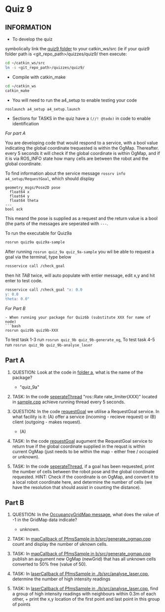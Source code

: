 Quiz 9
======

INFORMATION
------
- To develop the quiz 

symbolically link the [quiz9 folder](.) to your catkin_ws/src (ie if your quiz9 folder path is <git_repo_path>/quizzes/quiz9/ then execute:
```bash
cd ~/catkin_ws/src
ln -s <git_repo_path>/quizzes/quiz9/
```
- Compile with catkin_make
```bash
cd ~/catkin_ws
catkin_make
```

- You will need to run the a4_setup to enable testing your code
```bash
roslaunch a4_setup a4_setup.launch
```

- Sections for TASKS in the quiz have a `(//! @todo)` in code to enable identification

*For part A*

You are developing code that would respond to a service, with a bool value indicating the global coordinate trequested is within the OgMap.
Thereafter. every 5 seconds it will check if the global coordinate is within OgMap, and if it is via ROS_INFO state how many cells are between the robot and the global coordinate.


To find information about the service message `rossrv info a4_setup/RequestGoal`, which should display
```
geometry_msgs/Pose2D pose
  float64 x
  float64 y
  float64 theta
---
bool ack
```
This meand the pose is supplied as a request and the return value is a bool (the parts of the messages are seperated with `---`.

To run the executable for Quiz9a
```bash
rosrun quiz9a quiz9a-sample
```

After running `rosrun quiz_9a quiz_9a-sample` you wil be able to request a goal via the terminal, type below
```bash
rosservice call /check_goal
```
then hit *TAB* twice, will auto populate with entier message, edit x,y and hit enter to test code.
```bash
rosservice call /check_goal "x: 0.0
y: 0.0
theta: 0.0"
```

*For Part B*

```
- When running your package for Quiz6b (substitute XXX for name of node)
```bash
rosrun quiz9b quiz9b-XXX
```

To test task 1-3 run `rosrun quiz_9b quiz_9b-generate_og`, To test task 4-5 run `rosrun quiz_9b quiz_9b-analyse_laser`

Part A
------
1) QUESTION: Look at the code in [folder a](./a), what is the name of the package?

    - "quiz_9a"

2) TASK: In the code [seperateThread](./a/src/sample.cpp) "ros::Rate rate_limiter(XXX)" located in [sample.cpp](./a/sample.cpp) achieve running thread every 5 seconds.

3) QUESTION: In the code [requestGoal](./a/src/sample.cpp) we utilise a RequestGoal service. In what facility is it: (A) offer a service (incoming - recieve request) or (B) client (outgoing - makes request).  

    - (A)

4) TASK: In the code [requestGoal](./a/src/sample.cpp) augument the RequestGoal service to return true if the global coordinate supplied in the requst is within current OgMap (just needs to be within the map - either free / occupied or unknown).

5) TASK: In the code [seperateThread](./a/src/sample.cpp), if a goal has been requested, print the number of cells between the robot pose and the global coordinate requested. HINT: Check if the coordinate is on OgMap, and convert it to a local robot coordinate here, and determine the number of cells (we have the resolution that should assist in counting the distance).

Part B
------
1) QUESTION: In the [OccupancyGridMap message](http://docs.ros.org/melodic/api/nav_msgs/html/msg/OccupancyGrid.html), what does the value of -1 in the GridMap data indicate?
    - unknown.

2) TASK: In [mapCallback of PfmsSample in b/src/generate_ogmap.cpp](./b/src/generate_ogmap.cpp) count and display the number of uknown cells.

3) TASK: In [mapCallback of PfmsSample in b/src/generate_ogmap.cpp](./b/src/generate_ogmap.cpp) publish an augument new OgMap (newGrid) that has all unknown cells converted to 50% free (value of 50).

4) TASK: In [laserCallback of PfmsSample in ./b/src/analyse_laser.cpp](./b/src/analyse_laser.cpp), determine the number of high intensity readings

5) TASK: In [laserCallback of PfmsSample in ./b/src/analyse_laser.cpp](./b/src/analyse_laser.cpp), find a group of high intensity readings with neighbours within 0.3m of each other, + print the x,y location  of the first point and last point in this group of points
